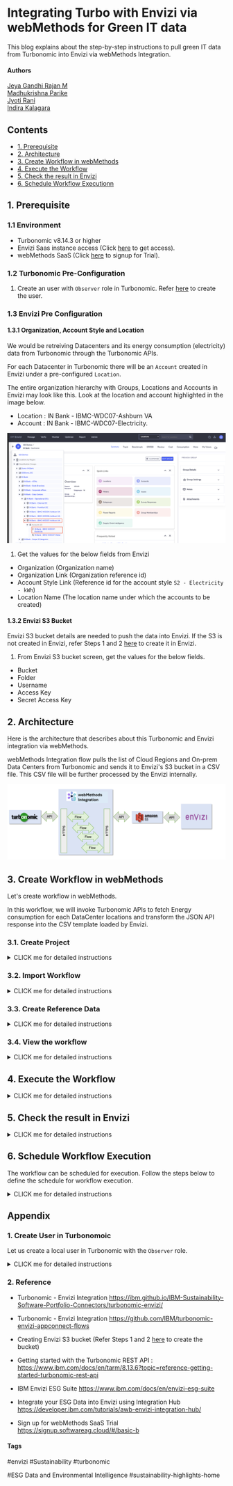# Integrating Turbo with Envizi via webMethods for Green IT data

This blog explains about the step-by-step instructions to pull green IT data from Turbonomic into Envizi via webMethods Integration.


#### Authors
 [Jeya Gandhi Rajan M](https://community.ibm.com/community/user/envirintel/people/jeya-gandhi-rajan-m1) <br />
 [Madhukrishna Parike]() <br />
 [Jyoti Rani]() <br />
 [Indira Kalagara]()

## Contents

- [1. Prerequisite](#1-Prerequisite)
- [2. Architecture](#2-Architecture)
- [3. Create Workflow in webMethods](#3-Create-Workflow-in-webMethods)
- [4. Execute the Workflow](#4-Execute-the-Workflow)
- [5. Check the result in Envizi](#5-Check-the-result-in-Envizi)
- [6. Schedule Workflow Executionn](#6-Schedule-Workflow-Execution)

## 1. Prerequisite

### 1.1 Environment

- Turbonomic v8.14.3 or higher 
- Envizi Saas instance access (Click [here](https://techzone.ibm.com/collection/aiapps-environmental-intelligencewith-envizi/environments) to get access). 
- webMethods SaaS (Click [here](https://signup.softwareag.cloud/#/basic-b) to signup for Trial).

### 1.2 Turbonomic Pre-Configuration

1. Create an user with `Observer` role in Turbonomic. Refer [here](#user-content-1-create-user-in-turbonomoic) to create the user.


### 1.3 Envizi Pre Configuration

#### 1.3.1 Organization, Account Style and Location

We would be retreiving Datacenters and its energy consumption (electricity) data from Turbonomic through the Turbonomic APIs.

For each Datacenter in Turbonomic there will be an `Account` created in Envizi under a pre-configured `Location`.

The entire organization hierarchy with Groups, Locations and Accounts in Envizi may look like this. Look at the location and account highlighted in the image below.
- Location : IN Bank - IBMC-WDC07-Ashburn VA 
- Account  : IN Bank - IBMC-WDC07-Electricity. 

<img src="images/org-hierarchy.png">

1. Get the values for the below fields from Envizi
  - Organization (Organization name)
  - Organization Link (Organization reference id)
  - Account Style Link (Reference id for the account style `S2 - Electricity - kWh`)
  - Location Name (The location name under which the accounts to be created)

#### 1.3.2 Envizi S3 Bucket

Envizi S3 bucket details are needed to push the data into Envizi. If the S3 is not created in Envizi, refer Steps 1 and 2 [here](https://developer.ibm.com/tutorials/awb-sending-udc-excel-to-s3/) to create it in Envizi.

1. From Envizi S3 bucket screen, get the values for the below fields.
  - Bucket
  - Folder
  - Username
  - Access Key
  - Secret Access Key


## 2. Architecture

Here is the architecture  that describes about this Turbonomic and Envizi integration via webMethods.

webMethods Integration flow pulls the list of Cloud Regions and On-prem Data Centers from Turbonomic and sends it to Envizi's S3 bucket in a CSV file. This CSV file will be further processed by the Envizi internally.

<img src="images/arch.png">

## 3. Create Workflow in webMethods

Let's create workflow in webMethods.

In this workflow, we will invoke Turbonomic APIs to fetch Energy consumption for each DataCenter locations and transform the JSON API response into the CSV template loaded by Envizi.

### 3.1. Create Project

<details><summary>CLICK me for detailed instructions</summary>

1. Login to your instance of webMethods integration with the respective credentials.

2. Click on `+` under the `Projects` tab.

<img src="images/im-11.png">

3. Enter the Project name.

4. Click on `Create`, to create the project.

<img src="images/im-12.png">

The project gets created as shown in the below image.

</details>

### 3.2. Import Workflow

<details><summary>CLICK me for detailed instructions</summary>

1. Download the Workflow archive file [here](./files/webMethods-archives).

2. Click on `Import` button.

3. Select the Workflow file that is downloaded in the above step.

<img src="images/im-13.png">

4. Enter the values for the following fields.
  - Workflow Name
  - Workflow Description
  - Parameters

Refer the below table for the parameters values.

| Name       | Value                   | Comments             |
| ---------- | ----------------------- | --------------------
| TurboLoginAPI| https://[Turbonomic-URL]/api/v3/login | Turbonomic Login API. Replace the `[Turbonomic-URL]` with your Turbonomic instance url |
| TurboAccountStatsAPI| https://[Turbonomic-URL]/api/v3/entities/ | Retrieves the Data Centres statistics such as electricity consumption. Replace the `[Turbonomic-URL]` with your Turbonomic instance url |
| TurboDataCentresAPI|https://[Turbonomic-URL]/api/v3/search|  Fetches the data centres locations from Turbomic instance. Replace the `[Turbonomic-URL]` with your Turbonomic instance url |
| TurboUserName||Enter the Turbonomic UserName received as part of Pre-Requisite|
| TurboPassword | | Enter the Turbonomic Password received as part of Pre-Requisite|
| S3BucketName| | S3 Bucket name received as part of Pre-Requisite|
| EnviziTemplateFileName |  | S3 Folder name and File name as as part of Pre-Requisite. Example: client_7e87560fc4e648/Account_Setup_and_Data_Load_IBMCloud_electricity.csv|
| statsFilter| {"data":{ "startDate":"2024-01-01 00:00:05", "endDate": "2024-12-31 23:59:59","statistics": [ { "name": "Energy", "filters": [ { "type": "relation", "value": "sold" }]}]}}| The statDate and endDate to retrieve the electricity consumption for the period.|
| DCNames | "IBMCloud" | The Data Centre names that we are interested to share to Envizi. More data centres can be added with &#124; symbol for example: "IBMCLoud&#124;Vc01dc01" |


<img src="images/im-14.png">
<img src="images/im-15.png">
<img src="images/im-16.png">


5. In the above page, click on `+` symbol on the `Connect to Hypertext Transfer Protocol (HTTP)` field. 

  The Add Account popup appears as below.

6. In the `URL` field, enter the value `https://[Turbonomic-URL]/api/v3/entities/stats`

7. Click `Add` button.

  <img src="images/im-17.png">

  The project page updated with the above created value.

8. Click on `+` symbol on the `Connect to Amazon Web Services` field. 

  <img src="images/im-18.png">

  The Add Account popup appears as below.

9. Enter the following values based on the pre-requisite values from Envizi.

 - Access Key ID
 - Secret Access Key
 - Default Region  (us-east-1)

10. Click `Add` button.

<img src="images/im-19.png">

The project page updated with the above created value.

11. Click `Import` button.

<img src="images/im-20.png">

The workflow is created as shown below.

<img src="images/im-21.png">

</details>

### 3.3. Create Reference Data

<details><summary>CLICK me for detailed instructions</summary>

#### 3.3.1 Prepare Envizi Template file.

The Envizi template file to be imported into the workflow as a reference data. Let's prepare that.

1. Download the Reference data file from [here](./files/envizi)

2. Update the file with the values based on the below table. But you may need to update the below columns only based on the pre-requisite values from Envizi.
- Organization Link
- Organization
- Account Style Link


|Name                     |  Value               |Comments                  |
|-------------------------|----------------------|--------------------------|
|Organization Link|17000252| The refernce id for the Envizi Organization. Get it from Pre-requisite|
|Organization|GSI Demos	| The name of the Organization. Get it from Pre-requisite|
|Location|IBMCloud| The name of location where the account exists/to be created. It will be updated by webmethods|
|Location Ref| | Leave it empty|
|Account Style Link|14445| The refernce id for the `S2 - Electricity - kWh` account style. Get it from Pre-requisite|
|Account Style Caption|S2 - Electricity - kWh| The account style of this account.  It will be updated by webmethods|
|Account Subtype|Default| Leave it as it is.|
|Account Number|vc01dc01-electricity| The account name. It will be updated by webmethods |
|Account Reference|| Leave it empty|
|Account Supplier|| Leave it empty|
|Account Reader|| Leave it empty|
|Record Start YYYY-MM-DD|02-10-2024| It will be updated by webmethods|
|Record End YYYY-MM-DD|30-12-2024| It will be updated by webmethods |
|Record Data Quality|Actual| Leave it as it is. |
|Record Billing Type|Standard| Leave it as it is. |
|Record Subtype|Default| Leave it as it is. |
|Record Entry Method|Overwrite| Leave it as it is. s|
|Record Reference|| Leave it empty|
|Record Invoice Number|| Leave it empty|
|Total Electricity (kWh)|883.799| Electricity consumption value. It will be updated by webmethods |
|Green Power (kWh)||Leave it empty |
|Total Cost|| Leave it empty|


#### 3.3.2 Add Reference Data

1. Goto the `Reference Data` data page by clicking on `Configurations -> Flow service -> Reference data`

2. Click on `Add Reference data` button.

  <img src="images/im-22.png">

3. In `Save As` column, enter  the value `EnviziTemplate`

  The `Browse file` button is enabled.

4. Click on `Browse file` button.

5. Choose the above prepared `EnviziTemplate.txt` file

  <img src="images/im-23.png">

  The selected file appear like this.

6. Click on `Next` button.

  <img src="images/im-24.png">

7. Click on `Next` button.

  <img src="images/im-25.png">

8. Click on `Done` button.

  <img src="images/im-26.png">

  The reference data is created as shown below.

  <img src="images/im-27.png">

</details>

### 3.4. View the workflow

<details><summary>CLICK me for detailed instructions</summary>

Let's view the imported/created workflow.

1. Click on the `Edit` button in the workflow.

<img src="images/im-28.png">

The workflow page is displayed.

Here is the details about the various nodes.

- **Turbonomic API Login** :  This makes an API call to Turbonomic instance login API which returns `set-cookie` and used to authrize the subsequent API calls.
- **DataCentre Retrieve** : It invokes an API call to Turbonomic instance which returns array list of DataCentre’s.
- **JSON Parse** : It formats statsFilter raw JSON data.
- **Query JSON** : It retrieve JSON data from previous node.
- **Query JSON** : It queries the responseObject JSON data from `DataCentre Retrieve`.
- **DCTest** :  It is a flow-service which invokes the Turbonomic stats API to retrieve the electricity consumption and perform the data transformations as needed by Envizi.
- **JSON to CSV** : This converts JSON data from flowservice into a CSV file.
- **S3 Upload File** :  This node uploads the CSV file from previous node into S3 bucket from which Envizi loads into dashboard.

<img src="images/im-29.png">

</details>


## 4. Execute the Workflow

<details><summary>CLICK me for detailed instructions</summary>

1. Click `ON` (1) to activate the Workflow

2. Click on Run button (2) to start the workflow.

<img src="images/im-30.png">

</details>


## 5. Check the result in Envizi

<details><summary>CLICK me for detailed instructions</summary>

#### 5.1. Data in S3

The workflow should have pushed the data from Turbonomic into Envizi's S3. 

You can see the Data flow status in S3 like this.

<img src="images/im-40.png">

#### 5.2. Sample Data from S3

The sample data received in S3 from Turbonomic is available [here](./files/sample/).

#### 5.3. Processing S3 files in Envizi

Envizi automatically pull the data from S3 and process it. The accounts and account summary page could look like this now.

<img src="images/im-41.png">


<img src="images/im-42.png">
<img src="images/im-43.png">

</details>

## 6. Schedule Workflow Execution

The workflow can be scheduled for execution. Follow the steps below to define the schedule for workflow execution.

<details><summary>CLICK me for detailed instructions</summary>

1. Mouse over the `Trigger` node in the workflow 

2. Click on `Settings`

<img src="images/im-31.png">

3. Select `Clock` option

4. Click on `Next` button.

<img src="images/im-32.png">

5. Change the schedule as per your need 

6. Click on `Done` button

 <img src="images/im-33.png">

The schduling is done and the Trigger node shows the clock icon.

7. Click on `Save` button to save the workflow.

 <img src="images/im-34.png">

Now the workflow will execute automatically as per the defined schedule.

</details>

## Appendix

### 1. Create User in Turbonomoic

Let us create a local user in Turbonomic with the `Observer` role.

<details><summary>CLICK me for detailed instructions</summary>

1. Create a new Local user in Turbonomoic by choosing the below menu option.

`Home > SETTINGS > Local User >  New Local User`

<img src="images/im-50.png">

2. User name could be `demo_observer`, give some password and choose role as `Observer`

3. Click `Save` button

<img src="images/im-51.png">

4. User is created.

<img src="images/im-52.png">

</details>

### 2. Reference

- Turbonomic - Envizi Integration https://ibm.github.io/IBM-Sustainability-Software-Portfolio-Connectors/turbonomic-envizi/

- Turbonomic - Envizi Integration https://github.com/IBM/turbonomic-envizi-appconnect-flows

- Creating Envizi S3 bucket (Refer Steps 1 and 2 [here](https://developer.ibm.com/tutorials/awb-sending-udc-excel-to-s3/) to create the bucket)

- Getting started with the Turbonomic REST API : https://www.ibm.com/docs/en/tarm/8.13.6?topic=reference-getting-started-turbonomic-rest-api

- IBM Envizi ESG Suite https://www.ibm.com/docs/en/envizi-esg-suite

- Integrate your ESG Data into Envizi using Integration Hub	https://developer.ibm.com/tutorials/awb-envizi-integration-hub/

- Sign up for webMethods SaaS Trial https://signup.softwareag.cloud/#/basic-b


#### Tags
#envizi
#Sustainability
#turbonomic

#ESG Data and Environmental Intelligence
#sustainability-highlights-home